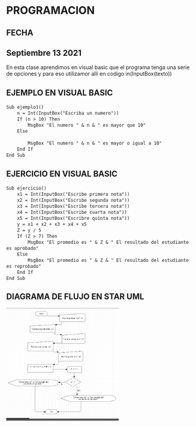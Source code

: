 # PROGRAMACION

## FECHA 

## Septiembre 13 2021

En esta clase aprendimos en visual basic que el programa tenga una serie de opciones y para eso utilizamor alli en codigo in(InputBox(texto))

## EJEMPLO EN VISUAL BASIC

```
Sub ejemplo1()
    n = Int(InputBox("Escriba un numero"))
    If (n > 10) Then
        MsgBox "El numero " & n & " es mayor que 10"   
    Else
        
        MsgBox "El numero " & n & " es mayor o igual a 10"    
    End If
End Sub
```

## EJERCICIO EN VISUAL BASIC
```
Sub ejercicio()
    x1 = Int(InputBox("Escribe primera nota"))
    x2 = Int(InputBox("Escribe segunda nota"))
    x3 = Int(InputBox("Escribe tercera nota"))
    x4 = Int(InputBox("Escribe cuarta nota"))
    x5 = Int(InputBox("Escribre quinta nota"))
    y = x1 + x2 + x3 + x4 + x5
    Z = y / 5
    If (Z > 7) Then
        MsgBox "El promedio es " & Z & " El resultado del estudiante es aprobado"
    Else
        MsgBox "El promedio es " & Z & " El resultado del estudiante es reprobado"
    End If
End Sub
```

## DIAGRAMA DE FLUJO EN STAR UML

<img src = "img/Captura-de-pantalla-(31).jpg"  width="300"> 